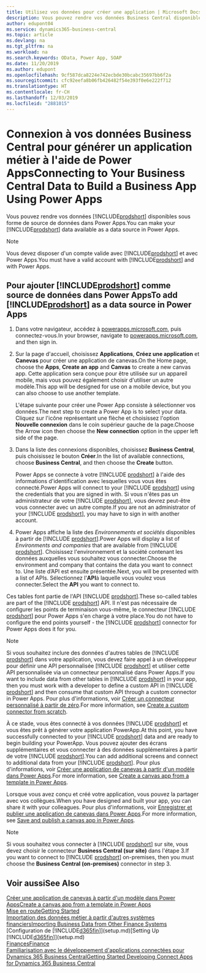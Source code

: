 ```yaml
---
title: Utilisez vos données pour créer une application | Microsoft Docs
description: Vous pouvez rendre vos données Business Central disponibles sous forme de source de données et spécifier une URL OData de vos services Web pour générer une application métier à l'aide de Power Apps.
author: edupont04
ms.service: dynamics365-business-central
ms.topic: article
ms.devlang: na
ms.tgt_pltfrm: na
ms.workload: na
ms.search.keywords: OData, Power App, SOAP
ms.date: 11/20/2019
ms.author: edupont
ms.openlocfilehash: 9cf587dca8224e742ecbde30bcabc35697bb6f2a
ms.sourcegitcommit: cfc92eefa8b06fb426482f54e393f0e6e222f712
ms.translationtype: HT
ms.contentlocale: fr-CH
ms.lasthandoff: 12/03/2019
ms.locfileid: "2881015"
---
```

# <a name="connecting-to-your-business-central-data-to-build-a-business-app-using-power-apps"></a><span data-ttu-id="8aede-103">Connexion à vos données Business Central pour générer un application métier à l'aide de Power Apps</span><span class="sxs-lookup"><span data-stu-id="8aede-103">Connecting to Your Business Central Data to Build a Business App Using Power Apps</span></span>

<span data-ttu-id="8aede-104">Vous pouvez rendre vos données [!INCLUDE[prodshort](includes/prodshort.md)] disponibles sous forme de source de données dans Power Apps.</span><span class="sxs-lookup"><span data-stu-id="8aede-104">You can make your [!INCLUDE[prodshort](includes/prodshort.md)] data available as a data source in Power Apps.</span></span>  

> [!NOTE]  
> <span data-ttu-id="8aede-105">Vous devez disposer d'un compte valide avec [!INCLUDE[prodshort](includes/prodshort.md)] et avec Power Apps.</span><span class="sxs-lookup"><span data-stu-id="8aede-105">You must have a valid account with [!INCLUDE[prodshort](includes/prodshort.md)] and with Power Apps.</span></span>  

## <a name="to-add-includeprodshortincludesprodshortmd-as-a-data-source-in-power-apps"></a><span data-ttu-id="8aede-106">Pour ajouter [!INCLUDE[prodshort](includes/prodshort.md)] comme source de données dans Power Apps</span><span class="sxs-lookup"><span data-stu-id="8aede-106">To add [!INCLUDE[prodshort](includes/prodshort.md)] as a data source in Power Apps</span></span>

1. <span data-ttu-id="8aede-107">Dans votre navigateur, accédez à [powerapps.microsoft.com](https://powerapps.microsoft.com/), puis connectez-vous.</span><span class="sxs-lookup"><span data-stu-id="8aede-107">In your browser, navigate to [powerapps.microsoft.com](https://powerapps.microsoft.com/), and then sign in.</span></span>
2. <span data-ttu-id="8aede-108">Sur la page d'accueil, choisissez **Applications**, **Créez une application** et **Canevas** pour créer une application de canevas.</span><span class="sxs-lookup"><span data-stu-id="8aede-108">On the Home page, choose the **Apps**, **Create an app** and **Canvas** to create a new canvas app.</span></span> <span data-ttu-id="8aede-109">Cette application sera conçue pour être utilisée sur un appareil mobile, mais vous pouvez également choisir d'utiliser un autre modèle.</span><span class="sxs-lookup"><span data-stu-id="8aede-109">This app will be designed for use on a mobile device, but you can also choose to use another template.</span></span>

    <span data-ttu-id="8aede-110">L'étape suivante pour créer une Power App consiste à sélectionner vos données.</span><span class="sxs-lookup"><span data-stu-id="8aede-110">The next step to create a Power App is to select your data.</span></span> <span data-ttu-id="8aede-111">Cliquez sur l'icône représentant une flèche et choisissez l'option **Nouvelle connexion** dans le coin supérieur gauche de la page.</span><span class="sxs-lookup"><span data-stu-id="8aede-111">Choose the Arrow icon then choose the **New connection** option in the upper left side of the page.</span></span>
3. <span data-ttu-id="8aede-112">Dans la liste des connexions disponibles, choisissez **Business Central**, puis choisissez le bouton **Créer**.</span><span class="sxs-lookup"><span data-stu-id="8aede-112">In the list of available connections, choose **Business Central**, and then choose the **Create** button.</span></span>

    <span data-ttu-id="8aede-113">Power Apps se connecte à votre [!INCLUDE [prodshort](includes/prodshort.md)] à l'aide des informations d'identification avec lesquelles vous vous êtes connecté.</span><span class="sxs-lookup"><span data-stu-id="8aede-113">Power Apps will connect to your [!INCLUDE [prodshort](includes/prodshort.md)] using the credentials that you are signed in with.</span></span> <span data-ttu-id="8aede-114">Si vous n'êtes pas un administrateur de votre [!INCLUDE [prodshort](includes/prodshort.md)], vous devrez peut-être vous connecter avec un autre compte.</span><span class="sxs-lookup"><span data-stu-id="8aede-114">If you are not an administrator of your [!INCLUDE [prodshort](includes/prodshort.md)], you may have to sign in with another account.</span></span>  

4. <span data-ttu-id="8aede-115">Power Apps affiche la liste des *Environnements et sociétés* disponibles à partir de [!INCLUDE [prodshort](includes/prodshort.md)].</span><span class="sxs-lookup"><span data-stu-id="8aede-115">Power Apps will display a list of *Environments and companies* that are available from [!INCLUDE [prodshort](includes/prodshort.md)].</span></span> <span data-ttu-id="8aede-116">Choisissez l'environnement et la société contenant les données auxquelles vous souhaitez vous connecter.</span><span class="sxs-lookup"><span data-stu-id="8aede-116">Choose the environment and company that contains the data you want to connect to.</span></span> <span data-ttu-id="8aede-117">Une liste d’API est ensuite présentée.</span><span class="sxs-lookup"><span data-stu-id="8aede-117">Next, you will be presented with a list of APIs.</span></span> <span data-ttu-id="8aede-118">Sélectionnez l'**API**à laquelle vous voulez vous connecter.</span><span class="sxs-lookup"><span data-stu-id="8aede-118">Select the **API** you want to connect to.</span></span>

<span data-ttu-id="8aede-119">Ces tables font partie de l'API [!INCLUDE [prodshort](includes/prodshort.md)].</span><span class="sxs-lookup"><span data-stu-id="8aede-119">These so-called tables are part of the [!INCLUDE [prodshort](includes/prodshort.md)] API.</span></span> <span data-ttu-id="8aede-120">Il n'est pas nécessaire de configurer les points de terminaison vous-même, le connecteur [!INCLUDE [prodshort](includes/prodshort.md)] pour Power Apps s'en charge à votre place.</span><span class="sxs-lookup"><span data-stu-id="8aede-120">You do not have to configure the end points yourself - the [!INCLUDE [prodshort](includes/prodshort.md)] connector for Power Apps does it for you.</span></span>  

> [!NOTE]
> <span data-ttu-id="8aede-121">Si vous souhaitez inclure des données d'autres tables de [!INCLUDE [prodshort](includes/prodshort.md)] dans votre application, vous devez faire appel à un développeur pour définir une API personnalisée [!INCLUDE [prodshort](includes/prodshort.md)] et utiliser cette API personnalisée via un connecteur personnalisé dans Power Apps.</span><span class="sxs-lookup"><span data-stu-id="8aede-121">If you want to include data from other tables in [!INCLUDE [prodshort](includes/prodshort.md)] in your app, then you must work with a developer to define a custom API in [!INCLUDE [prodshort](includes/prodshort.md)] and then consume that custom API through a custom connector in Power Apps.</span></span> <span data-ttu-id="8aede-122">Pour plus d'informations, voir [Créer un connecteur personnalisé à partir de zéro](/connectors/custom-connectors/define-blank).</span><span class="sxs-lookup"><span data-stu-id="8aede-122">For more information, see [Create a custom connector from scratch](/connectors/custom-connectors/define-blank).</span></span>  

<span data-ttu-id="8aede-123">À ce stade, vous êtes connecté à vos données [!INCLUDE [prodshort](includes/prodshort.md)] et vous êtes prêt à générer votre application PowerApp.</span><span class="sxs-lookup"><span data-stu-id="8aede-123">At this point, you have successfully connected to your [!INCLUDE [prodshort](includes/prodshort.md)] data and are ready to begin building your PowerApp.</span></span> <span data-ttu-id="8aede-124">Vous pouvez ajouter des écrans supplémentaires et vous connecter à des données supplémentaires à partir de votre [!INCLUDE [prodshort](includes/prodshort.md)].</span><span class="sxs-lookup"><span data-stu-id="8aede-124">You can add additional screens and connect to additional data from your [!INCLUDE [prodshort](includes/prodshort.md)].</span></span> <span data-ttu-id="8aede-125">Pour plus d'informations, voir [Créer une application de canevas à partir d'un modèle dans Power Apps](/powerapps/maker/canvas-apps/get-started-test-drive).</span><span class="sxs-lookup"><span data-stu-id="8aede-125">For more information, see [Create a canvas app from a template in Power Apps](/powerapps/maker/canvas-apps/get-started-test-drive).</span></span>  

<span data-ttu-id="8aede-126">Lorsque vous avez conçu et créé votre application, vous pouvez la partager avec vos collègues.</span><span class="sxs-lookup"><span data-stu-id="8aede-126">When you have designed and built your app, you can share it with your colleagues.</span></span> <span data-ttu-id="8aede-127">Pour plus d'informations, voir [Enregistrer et publier une application de canevas dans Power Apps](/powerapps/maker/canvas-apps/save-publish-app).</span><span class="sxs-lookup"><span data-stu-id="8aede-127">For more information, see [Save and publish a canvas app in Power Apps](/powerapps/maker/canvas-apps/save-publish-app).</span></span>  

> [!NOTE]
> <span data-ttu-id="8aede-128">Si vous souhaitez vous connecter à [!INCLUDE [prodshort](includes/prodshort.md)] sur site, vous devez choisir le connecteur **Business Central (sur site)** dans l'étape 3.</span><span class="sxs-lookup"><span data-stu-id="8aede-128">If you want to connect to [!INCLUDE [prodshort](includes/prodshort.md)] on-premises, then you must choose the **Business Central (on-premises)** connector in step 3.</span></span>  

## <a name="see-also"></a><span data-ttu-id="8aede-129">Voir aussi</span><span class="sxs-lookup"><span data-stu-id="8aede-129">See Also</span></span>

[<span data-ttu-id="8aede-130">Créer une application de canevas à partir d'un modèle dans Power Apps</span><span class="sxs-lookup"><span data-stu-id="8aede-130">Create a canvas app from a template in Power Apps</span></span>](/powerapps/maker/canvas-apps/get-started-test-drive)  
[<span data-ttu-id="8aede-131">Mise en route</span><span class="sxs-lookup"><span data-stu-id="8aede-131">Getting Started</span></span>](product-get-started.md)  
[<span data-ttu-id="8aede-132">Importation des données métier à partir d'autres systèmes financiers</span><span class="sxs-lookup"><span data-stu-id="8aede-132">Importing Business Data from Other Finance Systems</span></span>](across-import-data-configuration-packages.md)  
<span data-ttu-id="8aede-133">[Configuration de [!INCLUDE[d365fin](includes/d365fin_md.md)]](setup.md)</span><span class="sxs-lookup"><span data-stu-id="8aede-133">[Setting Up [!INCLUDE[d365fin](includes/d365fin_md.md)]](setup.md)</span></span>  
[<span data-ttu-id="8aede-134">Finances</span><span class="sxs-lookup"><span data-stu-id="8aede-134">Finance</span></span>](finance.md)  
[<span data-ttu-id="8aede-135">Familiarisation avec le développement d'applications connectées pour Dynamics 365 Business Central</span><span class="sxs-lookup"><span data-stu-id="8aede-135">Getting Started Developing Connect Apps for Dynamics 365 Business Central</span></span>](/dynamics365/business-central/dev-itpro/developer/devenv-develop-connect-apps)  
